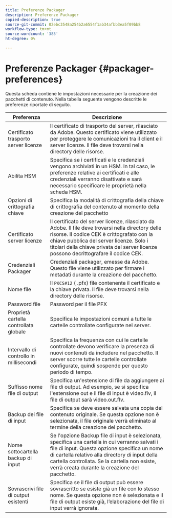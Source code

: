 ```yaml
---
title: Preferenze Packager
description: Preferenze Packager
copied-description: true
source-git-commit: 02ebc3548a254b2a6554f1ab34afbb3ea5f09bb8
workflow-type: tm+mt
source-wordcount: '385'
ht-degree: 0%

---
```


# Preferenze Packager {#packager-preferences}

Questa scheda contiene le impostazioni necessarie per la creazione dei pacchetti di contenuto. Nella tabella seguente vengono descritte le preferenze riportate di seguito.

| Preferenza | Descrizione |
|--- |--- |
| Certificato trasporto server licenze | Il certificato di trasporto del server, rilasciato da Adobe. Questo certificato viene utilizzato per proteggere le comunicazioni tra il client e il server licenze. Il file deve trovarsi nella directory delle risorse. |
| Abilita HSM | Specifica se i certificati e le credenziali vengono archiviati in un HSM. In tal caso, le preferenze relative ai certificati e alle credenziali verranno disattivate e sarà necessario specificare le proprietà nella scheda HSM. |
| Opzioni di crittografia chiave | Specifica la modalità di crittografia della chiave di crittografia del contenuto al momento della creazione del pacchetto |
| Certificato server licenze | Il certificato del server licenze, rilasciato da Adobe. Il file deve trovarsi nella directory delle risorse. Il codice CEK è crittografato con la chiave pubblica del server licenze. Solo i titolari della chiave privata del server licenze possono decrittografare il codice CEK. |
| Credenziali Packager | Credenziali packager, emesse da Adobe. Questo file viene utilizzato per firmare i metadati durante la creazione del pacchetto. |
| Nome file | Il `PKCS#12` ( .pfx) file contenente il certificato e la chiave privata. Il file deve trovarsi nella directory delle risorse. |
| Password file | Password per il file PFX |
| Proprietà cartella controllata globale | Specifica le impostazioni comuni a tutte le cartelle controllate configurate nel server. |
| Intervallo di controllo in millisecondi | Specifica la frequenza con cui le cartelle controllate devono verificare la presenza di nuovi contenuti da includere nel pacchetto. Il server scorre tutte le cartelle controllate configurate, quindi sospende per questo periodo di tempo. |
| Suffisso nome file di output | Specifica un&#39;estensione di file da aggiungere ai file di output. Ad esempio, se si specifica l&#39;estensione out e il file di input è video.flv, il file di output sarà video.out.flv. |
| Backup dei file di input | Specifica se deve essere salvata una copia del contenuto originale. Se questa opzione non è selezionata, il file originale verrà eliminato al termine della creazione del pacchetto. |
| Nome sottocartella backup di input | Se l&#39;opzione Backup file di input è selezionata, specifica una cartella in cui verranno salvati i file di input. Questa opzione specifica un nome di cartella relativo alla directory di input della cartella controllata. Se la cartella non esiste, verrà creata durante la creazione del pacchetto. |
| Sovrascrivi file di output esistenti | Specifica se il file di output può essere sovrascritto se esiste già un file con lo stesso nome. Se questa opzione non è selezionata e il file di output esiste già, l’elaborazione del file di input verrà ignorata. |
